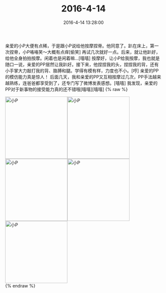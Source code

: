 ﻿---
title: "2016-4-14"
date: 2016-4-14 13:28:00
tags: 文字
categories: 妈妈
---
亲爱的小P大便有点稀，于是跟小P说给他按摩捏脊。他同意了。趴在床上，第一次捏脊，小P咯咯笑～大概有点痒[偷笑]
再试几次就好一点。后来，就让他趴好，给他全身拍拍按摩。闲着也是闲着嘛…[嘻嘻]
按摩好，让小P给我按摩，我也就是随口一说，亲爱的PP居然让我趴好。接下来，他捏捏我的头，捏捏我的背，还有小手掌大力敲打我的背、胳膊和腿。学得有模有样，力度也不小。[哼]
亲爱的PP的模仿能力真是惊人！
后面几天，我和亲爱的PP又互相按摩过几次，PP手法越来越熟练，连爸爸都享受到了，还专门写了微博发表感想。[嘻嘻]
我发现，亲爱的PP对于新事物的接受能力真的还不错哦[嘻嘻][嘻嘻]
{% raw %}
<div style="width:500 px">
<div style="float:left; width:100 px"><img src="/images/微信图片_20171012141724.jpg" width="200" alt="小P"></div>
<div style="float:left; width:100 px"><img src="/images/微信图片_20171012141732.jpg" width="200" alt="小P"></div>
<div style="float:left; width:100 px"><img src="/images/微信图片_20171012141739.jpg" width="200" alt="小P"></div>
<div style="float:left; width:100 px"><img src="/images/微信图片_20171012141747.jpg" width="200" alt="小P"></div>
<div style="float:left; width:100 px"><img src="/images/微信图片_20171012141755.jpg" width="200" alt="小P"></div>
<div style="clear:both"></div>
</div>
{% endraw %}